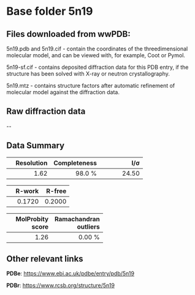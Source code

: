 # Base folder 5n19

## Files downloaded from wwPDB:

5n19.pdb and 5n19.cif - contain the coordinates of the threedimensional molecular model, and can be viewed with, for example, Coot or Pymol.

5n19-sf.cif - contains deposited diffraction data for this PDB entry, if the structure has been solved with X-ray or neutron crystallography.

5n19.mtz - contains structure factors after automatic refinement of molecular model against the diffraction data.

## Raw diffraction data

--<br> 

## Data Summary
|   | Resolution | Completeness| I/$\boldsymbol{\sigma}$ |
|---|-------------:|----------------:|--------------:|
|   |1.62|98.0  %|<img width=50/>24.50|

|   | **R-work**| **R-free**   
|---|-------------:|----------------:|           
||0.1720|0.2000|

|   |**MolProbity<br>score**| **Ramachandran<br>outliers** 
|---|-------------:|----------------:|
||1.26|0.00 %|

## Other relevant links 
**PDBe**:  https://www.ebi.ac.uk/pdbe/entry/pdb/5n19
 
**PDBr**: https://www.rcsb.org/structure/5n19 

